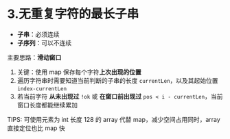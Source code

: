 # 3.无重复字符的最长子串

-   **子串**：必须连续
-   **子序列**：可以不连续

主要思路：**滑动窗口**

1. 关键：使用 map 保存每个字符**上次出现的位置**
2. 遍历字符串时需要知道当前判断的子串的长度 `currentLen`，以及其起始位置`index-currentLen`
3. 若当前字符 **从未出现过** `!ok` 或 **在窗口前出现过** `pos < i - currentLen`，当前窗口长度都能继续累加

TIPS: 可使用元素为 int 长度 128 的 array 代替 map，减少空间占用同时，array 直接定位也比 map 快